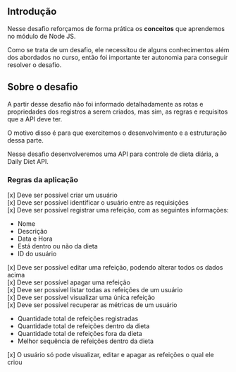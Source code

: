 ## Introdução

Nesse desafio reforçamos de forma prática os **conceitos** que aprendemos no módulo de Node JS.

Como se trata de um desafio, ele necessitou de alguns conhecimentos além dos abordados no curso, então foi importante ter autonomia para conseguir resolver o desafio.

## Sobre o desafio

<aside>
A partir desse desafio não foi informado detalhadamente as rotas e propriedades dos registros a serem criados, mas sim, as regras e requisitos que a API deve ter.

O motivo disso é para que exercitemos o desenvolvimento e a estruturação dessa parte.

</aside>

Nesse desafio desenvolveremos uma API para controle de dieta diária, a Daily Diet API.

### Regras da aplicação

[x] Deve ser possível criar um usuário</br>
[x] Deve ser possível identificar o usuário entre as requisições</br>
[x] Deve ser possível registrar uma refeição, com as seguintes informações:

- Nome
- Descrição
- Data e Hora
- Está dentro ou não da dieta
- ID do usuário

[x] Deve ser possível editar uma refeição, podendo alterar todos os dados acima</br>
[x] Deve ser possível apagar uma refeição</br>
[x] Deve ser possível listar todas as refeições de um usuário</br>
[x] Deve ser possível visualizar uma única refeição</br>
[x] Deve ser possível recuperar as métricas de um usuário

- Quantidade total de refeições registradas
- Quantidade total de refeições dentro da dieta
- Quantidade total de refeições fora da dieta
- Melhor sequência de refeições dentro da dieta

[x] O usuário só pode visualizar, editar e apagar as refeições o qual ele criou

